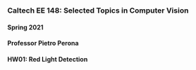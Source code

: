 ### Caltech EE 148: Selected Topics in Computer Vision
#### Spring 2021
#### Professor Pietro Perona
#### HW01: Red Light Detection

